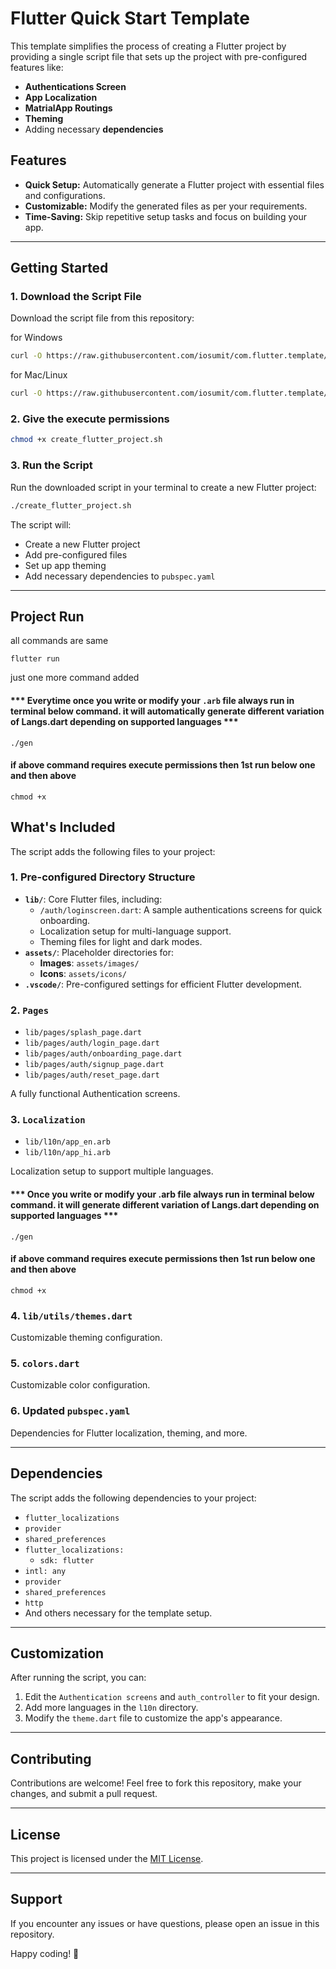 # Flutter Quick Start Template

This template simplifies the process of creating a Flutter project by providing a single script file that sets up the project with pre-configured features like:

- **Authentications Screen**
- **App Localization**
- **MatrialApp Routings**
- **Theming**
- Adding necessary **dependencies**

## Features
- **Quick Setup:** Automatically generate a Flutter project with essential files and configurations.
- **Customizable:** Modify the generated files as per your requirements.
- **Time-Saving:** Skip repetitive setup tasks and focus on building your app.

---

## Getting Started

### 1. Download the Script File
Download the script file from this repository:

for Windows
```bash
curl -O https://raw.githubusercontent.com/iosumit/com.flutter.template/refs/heads/main/create_flutter_project.bat
```
for Mac/Linux
```bash
curl -O https://raw.githubusercontent.com/iosumit/com.flutter.template/refs/heads/main/create_flutter_project.sh
```
### 2. Give the execute permissions
```bash
chmod +x create_flutter_project.sh
```

### 3. Run the Script
Run the downloaded script in your terminal to create a new Flutter project:
```bash
./create_flutter_project.sh
```

The script will:
- Create a new Flutter project
- Add pre-configured files 
- Set up app theming
- Add necessary dependencies to `pubspec.yaml`

---
Project Run
--
all commands are same 
```
flutter run
```
just one more command added

#### *** Everytime once you write or modify your `.arb` file always run in terminal below command. it will automatically generate different variation of Langs.dart depending on supported languages ***
```
./gen
```
#### if above command requires execute permissions then 1st run below one and then above
```
chmod +x 
```


## What's Included
The script adds the following files to your project:

### 1. Pre-configured Directory Structure
- **`lib/`**: Core Flutter files, including:
  - `/auth/loginscreen.dart`: A sample authentications screens for quick onboarding.
  - Localization setup for multi-language support.
  - Theming files for light and dark modes.
- **`assets/`**: Placeholder directories for:
  - **Images**: `assets/images/`
  - **Icons**: `assets/icons/`
- **`.vscode/`**: Pre-configured settings for efficient Flutter development.
### 2.  `Pages`
- `lib/pages/splash_page.dart`
- `lib/pages/auth/login_page.dart`
- `lib/pages/auth/onboarding_page.dart`
- `lib/pages/auth/signup_page.dart`
- `lib/pages/auth/reset_page.dart`

A fully functional Authentication screens.

### 3. `Localization`
- `lib/l10n/app_en.arb`
- `lib/l10n/app_hi.arb`

Localization setup to support multiple languages.

#### *** Once you write or modify your .arb file always run in terminal below command. it will generate different variation of Langs.dart depending on supported languages ***
```
./gen
```
#### if above command requires execute permissions then 1st run below one and then above
```
chmod +x 
```
### 4. `lib/utils/themes.dart`
Customizable theming configuration.
### 5. `colors.dart`
Customizable color configuration.
### 6. Updated `pubspec.yaml`
Dependencies for Flutter localization, theming, and more.

---

## Dependencies
The script adds the following dependencies to your project:
- `flutter_localizations`
- `provider`
- `shared_preferences`
- `flutter_localizations:`
    - `sdk: flutter`
- `intl: any`
- `provider`
- `shared_preferences`
- `http`
- And others necessary for the template setup.

---

## Customization
After running the script, you can:
1. Edit the `Authentication screens` and `auth_controller` to fit your design.
2. Add more languages in the `l10n` directory.
3. Modify the `theme.dart` file to customize the app's appearance.

---

## Contributing
Contributions are welcome! Feel free to fork this repository, make your changes, and submit a pull request.

---

## License
This project is licensed under the [MIT License](LICENSE).

---

## Support
If you encounter any issues or have questions, please open an issue in this repository.

Happy coding! 🚀
